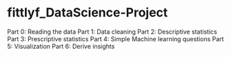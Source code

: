 # fittlyf_DataScience-Project

Part 0: Reading the data
Part 1: Data cleaning
Part 2: Descriptive statistics
Part 3: Prescriptive statistics
Part 4: Simple Machine learning questions
Part 5: Visualization
Part 6: Derive insights

